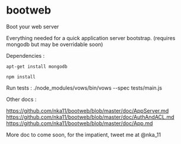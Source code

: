 bootweb
=======

Boot your web server

Everything needed for a quick application server bootstrap.
(requires mongodb but may be overridable soon)

Dependencies :

    apt-get install mongodb
    
    npm install

Run tests :
    ./node_modules/vows/bin/vows --spec tests/main.js
    
Other docs :

https://github.com/nka11/bootweb/blob/master/doc/AppServer.md
https://github.com/nka11/bootweb/blob/master/doc/AuthAndACL.md
https://github.com/nka11/bootweb/blob/master/doc/App.md

More doc to come soon, for the impatient, tweet me at @nka_11